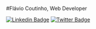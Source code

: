 #Flávio Coutinho, Web Developer

<!-- [![Twitter Badge](https://img.shields.io/badge/-@dieegosf-6633cc?style=flat-square&labelColor=6633cc&logo=twitter&logoColor=white&link=https://twitter.com/dieegosf)](https://twitter.com/dieegosf) 
[![Linkedin Badge](https://img.shields.io/badge/-Diego%20Fernandes-6633cc?style=flat-square&logo=Linkedin&logoColor=white&link=https://www.linkedin.com/in/diego-schell-fernandes/)](https://https://www.linkedin.com/in/fl%C3%A1vio-coutinho-76b7361a9/) 
[![Gmail Badge](https://img.shields.io/badge/-diego.schell.f@gmail.com-6633cc?style=flat-square&logo=Gmail&logoColor=white&link=mailto:diego.schell.f@gmail.com)](mailto:coutinhoflavio20@gmail.com) -->


[![Linkedin Badge](https://img.shields.io/badge/flávio%20coutinho-76b7361a9-6633cc?style=flat-square&logo=linkedin&logoColor=white&link=https://www.linkedin.com/in/flávio-coutinho-76b7361a9)](https://www.linkedin.com/in/flávio-coutinho-76b7361a9)
[![Twitter Badge](https://img.shields.io/badge/@Flavio_Hn-6633cc?style=flat-square&logo=twitter&logoColor=white&link=https://twitter.com/@Flavio_Hn)](https://twitter.com/@Flavio_Hn)

